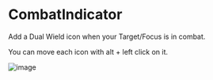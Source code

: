 # CombatIndicator
Add a Dual Wield icon when your Target/Focus is in combat.

You can move each icon with alt + left click on it.

![image](https://github.com/user-attachments/assets/f3f307b6-8036-4d1c-8603-3eeec1c62f31)
